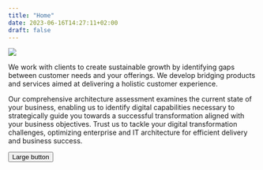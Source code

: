 ```yaml
---
title: "Home"
date: 2023-06-16T14:27:11+02:00
draft: false
---
```


<section class="container section1-home">
    <div class="row wrap-logovert-intro">
        <div class="col-lg-3 col-md-3 col-sm-12 col-xs-12 d-flex align-items-center">
        	<img class="redpages-logo-vert" src="/img/redpages-logo-vert.png" />
        </div>
        <div class="col-lg-9 col-md-9 col-sm-12 col-xs-12 pt-3 pb-3">
        	<p>We work with clients to create sustainable growth by identifying gaps between customer needs and your offerings. We develop bridging products and services aimed at delivering a holistic customer experience.</p>
<p>Our comprehensive architecture assessment examines the current state of your business, enabling us to identify digital capabilities necessary to strategically guide you towards a successful transformation aligned with your business objectives. Trust us to tackle your digital transformation challenges, optimizing enterprise and IT architecture for efficient delivery and business success.</p>
<button type="button" class="btn btn-primary btn-lg">Large button</button>
        </div>
    </div>
</section> 
<!-- <div class="benjhome-space space1home"></div> -->
<section class="container-fluid section2-home" style="display:none;">
	<div class="container d-flex benjhomepersinfowrap ">
		<div class="col-lg-4 col-md-6 col-sm-12">
			<img class="benjhome" src="/img/BenjaminAgbalajobi.png" />
		</div>
		<div class="col-lg-8 col-md-6 col-sm-12 d-flex align-items-center benjhomepersinfo">
			<p><strong>Benjamin Agbalajobi</strong>, (Oracle Certified Master 11g)
<br/>
Principal Consultant
<br/><br/>
RedPages Consulting & ICT Services Limited
<br/>
JHB: 9, Caroline Crescent, Cresta, Johannesburg</p>
		</div>
	</div>
</section>
<!-- <div class="benjhome-space space2home"></div> -->
